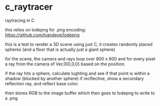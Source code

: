 # c_raytracer
raytracing in C

this relies on lodepng for .png encoding:
https://github.com/lvandeve/lodepng

this is a test to render a 3D scene using just C, it creates randomly placed spheres (and a floor that is actually just a giant sphere) 

for the scene, the camera and rays loop over 800 x 600 and for every pixel a ray from the camera of Vec3{0,0,0} based on the position.

if the ray hits a sphere, calculate lughting and see if that point is within a shadow (blocked by another sphere) if recflective, show a secondary reflection ray, and reflect base color.

then stores RGB to the image buffer which then goes to lodepng to write to a .png
